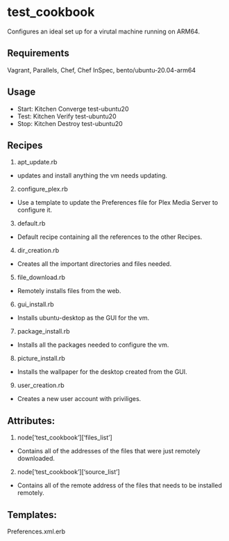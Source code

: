 # test_cookbook
Configures an ideal set up for a virutal machine running on ARM64. 

## Requirements
Vagrant, Parallels, Chef, Chef InSpec, bento/ubuntu-20.04-arm64

## Usage 
- Start: Kitchen Converge test-ubuntu20
- Test: Kitchen Verify test-ubuntu20
- Stop: Kitchen Destroy test-ubuntu20

## Recipes
1. apt_update.rb
  - updates and install anything the vm needs updating. 

2. configure_plex.rb
  - Use a template to update the Preferences file for Plex Media Server to configure it.

3. default.rb
  - Default recipe containing all the references to the other Recipes.

4. dir_creation.rb
  - Creates all the important directories and files needed.

5. file_download.rb
  - Remotely installs files from the web.

6. gui_install.rb
  - Installs ubuntu-desktop as the GUI for the vm. 

7. package_install.rb
  - Installs all the packages needed to configure the vm. 

8. picture_install.rb
  - Installs the wallpaper for the desktop created from the GUI.

9. user_creation.rb
  - Creates a new user account with priviliges. 

## Attributes:
1. node[‘test_cookbook’][‘files_list’]
  - Contains all of the addresses of the files that were just remotely downloaded. 
2. node[‘test_cookbook’][‘source_list’]
  - Contains all of the remote address of the files that needs to be installed remotely.

## Templates:
Preferences.xml.erb